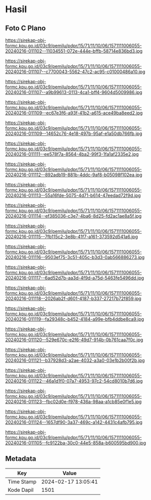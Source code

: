 # Hasil

## Foto C Plano

https://sirekap-obj-formc.kpu.go.id/03c9/pemilu/pdpr/15/71/11/10/06/1571111006055-20240216-011102--11034551-072e-444e-bffb-58714e836bd3.jpg

https://sirekap-obj-formc.kpu.go.id/03c9/pemilu/pdpr/15/71/11/10/06/1571111006055-20240216-011107--c7700043-5562-47c2-ac95-c01000486a10.jpg

https://sirekap-obj-formc.kpu.go.id/03c9/pemilu/pdpr/15/71/11/10/06/1571111006055-20240216-011107--a9b99613-0113-4ca1-bff4-9604d5009986.jpg

https://sirekap-obj-formc.kpu.go.id/03c9/pemilu/pdpr/15/71/11/10/06/1571111006055-20240216-011109--ec67e3f6-a93f-41b2-a615-ace49ba8eed2.jpg

https://sirekap-obj-formc.kpu.go.id/03c9/pemilu/pdpr/15/71/11/10/06/1571111006055-20240216-011109--14652c76-4e18-497b-95af-e1a50db766fb.jpg

https://sirekap-obj-formc.kpu.go.id/03c9/pemilu/pdpr/15/71/11/10/06/1571111006055-20240216-011111--ee578f7a-8564-4ba2-99f3-1fa1af2335e2.jpg

https://sirekap-obj-formc.kpu.go.id/03c9/pemilu/pdpr/15/71/11/10/06/1571111006055-20240216-011112--892adb19-881b-4ddc-9af8-b05098f102ea.jpg

https://sirekap-obj-formc.kpu.go.id/03c9/pemilu/pdpr/15/71/11/10/06/1571111006055-20240216-011113--55a16fde-5075-4d71-b614-47eedad72f9d.jpg

https://sirekap-obj-formc.kpu.go.id/03c9/pemilu/pdpr/15/71/11/10/06/1571111006055-20240216-011114--ef385036-c3e7-4ba6-8d25-fd2ac1ae8a5f.jpg

https://sirekap-obj-formc.kpu.go.id/03c9/pemilu/pdpr/15/71/11/10/06/1571111006055-20240216-011115--7fb115c2-3e8b-41f7-a161-373592d541a6.jpg

https://sirekap-obj-formc.kpu.go.id/03c9/pemilu/pdpr/15/71/11/10/06/1571111006055-20240216-011116--9503ef75-3c51-405c-b3d3-0ab566886273.jpg

https://sirekap-obj-formc.kpu.go.id/03c9/pemilu/pdpr/15/71/11/10/06/1571111006055-20240216-011117--6ad52d7b-aa3d-4f9d-a75d-5463fe5496dd.jpg

https://sirekap-obj-formc.kpu.go.id/03c9/pemilu/pdpr/15/71/11/10/06/1571111006055-20240216-011118--2026ab2f-d601-4187-b337-27217b72f859.jpg

https://sirekap-obj-formc.kpu.go.id/03c9/pemilu/pdpr/15/71/11/10/06/1571111006055-20240216-011119--fa29348c-b452-4184-a99e-bfb4ddbe8ca9.jpg

https://sirekap-obj-formc.kpu.go.id/03c9/pemilu/pdpr/15/71/11/10/06/1571111006055-20240216-011120--529e670c-e2f6-49d7-914b-0b761caa7f0c.jpg

https://sirekap-obj-formc.kpu.go.id/03c9/pemilu/pdpr/15/71/11/10/06/1571111006055-20240216-011121--b37928d3-a2ae-4032-a3a0-03e1b2b00f2b.jpg

https://sirekap-obj-formc.kpu.go.id/03c9/pemilu/pdpr/15/71/11/10/06/1571111006055-20240216-011122--46a1d1f0-07a7-4953-97c2-54cd8010b7d6.jpg

https://sirekap-obj-formc.kpu.go.id/03c9/pemilu/pdpr/15/71/11/10/06/1571111006055-20240216-011123--fbc02d0e-f978-436a-98aa-a1cb85e0f1e5.jpg

https://sirekap-obj-formc.kpu.go.id/03c9/pemilu/pdpr/15/71/11/10/06/1571111006055-20240216-011124--1657df90-3a37-469c-a142-4431c4afb795.jpg

https://sirekap-obj-formc.kpu.go.id/03c9/pemilu/pdpr/15/71/11/10/06/1571111006055-20240216-011105--fc9122ba-30c0-44e5-858a-b600595bd900.jpg


## Metadata

| Key        | Value               |
| ---------- | ------------------- |
| Time Stamp | 2024-02-17 13:05:41 |
| Kode Dapil | 1501                |



